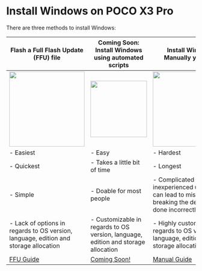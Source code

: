 # Install Windows on POCO X3 Pro

There are three methods to install Windows:

| **Flash a Full Flash Update (FFU) file**                                                                       | **Coming Soon: Install Windows using automated scripts**                                                 | **Install Windows Manually yourself**                                                                          |
|----------------------------------------------------------------------------------------------------------------|----------------------------------------------------------------------------------------------------------------|----------------------------------------------------------------------------------------------------------------|
| <a href="/Install-en/FlashingFFU.md"><img src="https://github.com/user-attachments/assets/acc6ce95-5ce5-4c94-aa8e-378e2f5b2b52" width="200"></a> | <a href="/Install-en/InstallWindows.md"><img src="https://github.com/WOA-Project/SurfaceDuo-Guides/assets/3755345/c4d1d3cd-b0aa-4a96-986b-929f5443865a" width="150"></a> | <a href="/Install-en/InstallWindowsManually.md"><img src="https://github.com/WOA-Project/SurfaceDuo-Guides/assets/3755345/9791796b-406b-4f0d-8aad-20fff18741da" width="200"></a> |
| - Easiest                                                                                                      | - Easy                                                                                                         | - Hardest                                                                                                      |
| - Quickest                                                                                                     | - Takes a little bit of time                                                                                   | - Longest                                                                                                      |
| - Simple                                                                                                       | - Doable for most people                                                                                       | - Complicated for inexperienced user, and can lead to mistakes breaking the device if done incorrectly         |
| - Lack of options in regards to OS version, language, edition and storage allocation | - Customizable in regards to OS version, language, edition and storage allocation | - Highly customizable in regards to OS version, language, edition and storage allocation |
| [FFU Guide](/Install-en/FlashingFFU.md) | [Coming Soon!](/Install-en/InstallWindows.md) | [Manual Guide](/Install-en/InstallWindowsManually.md) |
